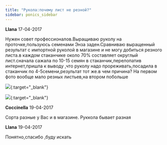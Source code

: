 ```yaml
---
title: "Рукола:почему лист не резной?"
sidebar: ponics_sidebar
---
```


**Llana** 17-04-2017

Нужен совет профессионалов.Выращиваю руколу на проточке,пользуюсь семенами Энза заден.Сравниваю выращенный результат с импортной руколой в магазине и не могу добиться резного листа.в каждом стаканчике около 70% составляет округлый лист.сначала сажала по 10-15 семян в стаканчик,перелопатив интернет,пришла к выводу ,что руколу надо прореживать,посадила в стаканчик по 4-5семени,результат тот же.в чем причина? На первом фото вообще мало резных листьев,на втором побольше

[![](/imagehost2/thumbs/img0103.jpg)](https://t.me/ponics_ru_files/18455){:target="_blank"}

[![](/imagehost2/thumbs/img0104.jpg)](https://t.me/ponics_ru_files/18456){:target="_blank"}


**Coccinella** 19-04-2017

Сорта разные у Вас и в магазине. Руккола бывает разная


**Llana** 19-04-2017

Понятно,спасибо ,буду искать


